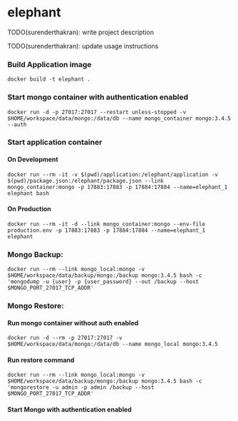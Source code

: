 # elephant

TODO(surenderthakran): write project description

TODO(surenderthakran): update usage instructions

### Build Application image
```
docker build -t elephant .
```

### Start mongo container with authentication enabled
```
docker run -d -p 27017:27017 --restart unless-stopped -v $HOME/workspace/data/mongo:/data/db --name mongo_container mongo:3.4.5 --auth
```

### Start application container
#### On Development
```
docker run --rm -it -v $(pwd)/application:/elephant/application -v $(pwd)/package.json:/elephant/package.json --link mongo_container:mongo -p 17883:17883 -p 17884:17884 --name=elephant_1 elephant bash
```
#### On Production
```
docker run --rm -it -d --link mongo_container:mongo --env-file production.env -p 17883:17883 -p 17884:17884 --name=elephant_1 elephant
```

### Mongo Backup:
```
docker run --rm --link mongo_local:mongo -v $HOME/workspace/data/backup/mongo:/backup mongo:3.4.5 bash -c 'mongodump -u {user} -p {user_password} --out /backup --host $MONGO_PORT_27017_TCP_ADDR'
```

### Mongo Restore:
#### Run mongo container without auth enabled
```
docker run -d --rm -p 27017:27017 -v $HOME/workspace/data/mongo:/data/db --name mongo_local mongo:3.4.5
```
#### Run restore command
```
docker run --rm --link mongo_local:mongo -v $HOME/workspace/data/backup/mongo:/backup mongo:3.4.5 bash -c 'mongorestore -u admin -p admin /backup --host $MONGO_PORT_27017_TCP_ADDR'
```
#### Start Mongo with authentication enabled
